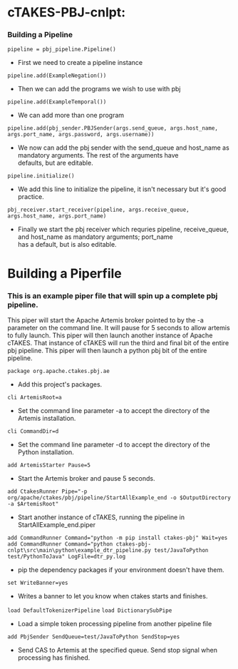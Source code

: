 # cTAKES-PBJ-cnlpt:

### Building a Pipeline

`pipeline = pbj_pipeline.Pipeline()`<br>
- First we need to create a pipeline instance

`pipeline.add(ExampleNegation())`<br>
- Then we can add the programs we wish to use with pbj

`pipeline.add(ExampleTemporal())`<br>
- We can add more than one program

`pipeline.add(pbj_sender.PBJSender(args.send_queue, args.host_name, args.port_name, args.password, args.username))`<br>
- We now can add the pbj sender with the send_queue and host_name as mandatory arguments. The rest of the arguments have<br>
defaults, but are editable. 

`pipeline.initialize()`<br>
- We add this line to initialize the pipeline, it isn't necessary but it's good practice.

`pbj_receiver.start_receiver(pipeline, args.receive_queue, args.host_name, args.port_name)`<br>
- Finally we start the pbj receiver which requries pipeline, receive_queue, and host_name as mandatory arguments; port_name<br>
has a default, but is also editable.

# Building a Piperfile

### This is an example piper file that will spin up a complete pbj pipeline.
This piper will start the Apache Artemis broker pointed to by the -a parameter on the command line. It will pause for 5 seconds to allow artemis to fully launch. This piper will then launch another instance of Apache cTAKES. That instance of cTAKES will run the third and final bit of the entire pbj pipeline. This piper will then launch a python pbj bit of the entire pipeline.

`package org.apache.ctakes.pbj.ae`<br>
- Add this project's packages.

`cli ArtemisRoot=a`<br>
- Set the command line parameter -a to accept the directory of the Artemis installation.

`cli CommandDir=d`<br>
- Set the command line parameter -d to accept the directory of the Python installation.

`add ArtemisStarter Pause=5`
- Start the Artemis broker and pause 5 seconds.

`add CtakesRunner Pipe="-p org/apache/ctakes/pbj/pipeline/StartAllExample_end -o $OutputDirectory -a $ArtemisRoot"`
- Start another instance of cTAKES, running the pipeline in StartAllExample_end.piper

`add CommandRunner Command="python -m pip install ctakes-pbj" Wait=yes`<br>
`add CommandRunner Command="python ctakes-pbj-cnlpt\src\main\python\example_dtr_pipeline.py test/JavaToPython test/PythonToJava" LogFile=dtr_py.log`
- pip the dependency packages if your environment doesn't have them.

`set WriteBanner=yes`
- Writes a banner to let you know when ctakes starts and finishes.

`load DefaultTokenizerPipeline`
`load DictionarySubPipe`
- Load a simple token processing pipeline from another pipeline file

`add PbjSender SendQueue=test/JavaToPython SendStop=yes`
- Send CAS to Artemis at the specified queue.  Send stop signal when processing has finished.





    
